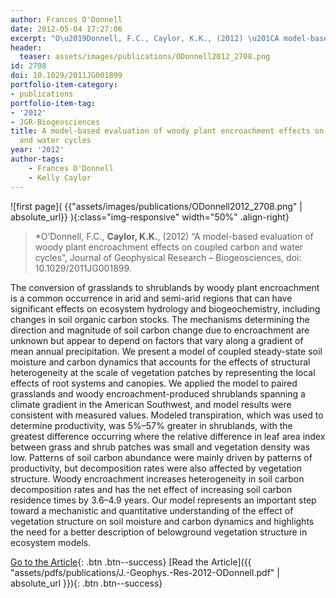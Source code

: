 ```yaml
---
author: Frances O'Donnell
date: 2012-05-04 17:27:06
excerpt: "O\u2019Donnell, F.C., Caylor, K.K., (2012) \u201CA model-based evaluation of woody plant encroachment effects\non coupled carbon and water cycles\u201D, Journal of Geophysical Research - Biogeosciences, doi: 10.1029/ 2011JG001899"
header:
  teaser: assets/images/publications/ODonnell2012_2708.png
id: 2708
doi: 10.1029/2011JG001899
portfolio-item-category:
- publications
portfolio-item-tag:
- '2012'
- JGR-Biogeosciences
title: A model-based evaluation of woody plant encroachment effects on coupled carbon
  and water cycles
year: '2012'
author-tags:
    - Frances O'Donnell
    - Kelly Caylor
---
```


![first page]( {{"assets/images/publications/ODonnell2012_2708.png" | absolute_url}} ){:class="img-responsive" width="50%" .align-right}

> *O’Donnell, F.C., **Caylor, K.K.**, (2012) “A model-based evaluation of woody plant encroachment effects on coupled carbon and water cycles”, Journal of Geophysical Research – Biogeosciences, doi: 10.1029/2011JG001899.


The conversion of grasslands to shrublands by woody plant encroachment is a common occurrence in arid and semi-arid regions that can have significant effects on ecosystem hydrology and biogeochemistry, including changes in soil organic carbon stocks. The mechanisms determining the direction and magnitude of soil carbon change due to encroachment are unknown but appear to depend on factors that vary along a gradient of mean annual precipitation. We present a model of coupled steady-state soil moisture and carbon dynamics that accounts for the effects of structural heterogeneity at the scale of vegetation patches by representing the local effects of root systems and canopies. We applied the model to paired grasslands and woody encroachment-produced shrublands spanning a climate gradient in the American Southwest, and model results were consistent with measured values. Modeled transpiration, which was used to determine productivity, was 5%–57% greater in shrublands, with the greatest difference occurring where the relative difference in leaf area index between grass and shrub patches was small and vegetation density was low. Patterns of soil carbon abundance were mainly driven by patterns of productivity, but decomposition rates were also affected by vegetation structure. Woody encroachment increases heterogeneity in soil carbon decomposition rates and has the net effect of increasing soil carbon residence times by 3.6–4.9 years. Our model represents an important step toward a mechanistic and quantitative understanding of the effect of vegetation structure on soil moisture and carbon dynamics and highlights the need for a better description of belowground vegetation structure in ecosystem models.


[Go to the Article](http://dx.doi.org/10.1029/2011JG001899){: .btn .btn--success} [Read the Article]({{ "assets/pdfs/publications/J.-Geophys.-Res-2012-ODonnell.pdf" | absolute_url }}){: .btn .btn--success}